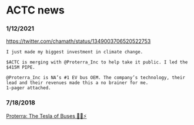 # ACTC news


### 1/12/2021
https://twitter.com/chamath/status/1349003706520522753
```
I just made my biggest investment in climate change.

$ACTC is merging with @Proterra_Inc to help take it public. I led the $415M PIPE.

@Proterra_Inc is NA’s #1 EV bus OEM. The company’s technology, their lead and their revenues made this a no brainer for me.
1-pager attached.
```


### 7/18/2018
[Proterra: The Tesla of Buses 🚌🔋⚡](https://www.youtube.com/watch?v=Mn0f4AP8xoc)
